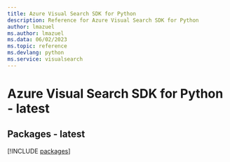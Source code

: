 ```yaml
---
title: Azure Visual Search SDK for Python
description: Reference for Azure Visual Search SDK for Python
author: lmazuel
ms.author: lmazuel
ms.data: 06/02/2023
ms.topic: reference
ms.devlang: python
ms.service: visualsearch
---
```

# Azure Visual Search SDK for Python - latest
## Packages - latest
[!INCLUDE [packages](visual-search-index.md)]